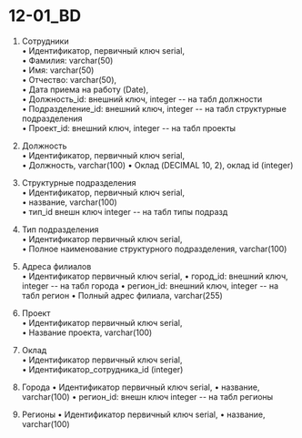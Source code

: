 # 12-01_BD
1. Сотрудники  
•  Идентификатор, первичный ключ serial,  
•  Фамилия: varchar(50)  
•  Имя: varchar(50)  
•  Отчество: varchar(50),  
•  Дата приема на работу (Date),  
•  Должность_id: внешний ключ, integer  -- на табл должности  
•  Подразделение_id: внешний ключ, integer  -- на табл структурные подразделения   
•  Проект_id:   внешний ключ, integer  --  на табл проекты

2. Должность  
•  Идентификатор, первичный ключ serial,  
•  Должность, varchar(100)
•  Оклад (DECIMAL 10, 2), оклад id (integer)

4. Структурные подразделения  
•  Идентификатор, первичный ключ serial,  
•  название, varchar(100)  
•  тип_id внешн ключ integer  -- на табл типы подразд 

5. Тип подразделения  
•  Идентификатор первичный ключ serial,  
•  Полное наименование структурного подразделения, varchar(100)  

6. Адреса филиалов  
•  Идентификатор первичный ключ serial,
•  город_id:  внешний ключ, integer  --  на табл города
•  регион_id:  внешний ключ, integer  --  на табл регион
•  Полный адрес филиала, varchar(255)  

7. Проект  
•  Идентификатор первичный ключ serial,  
•  Название проекта, varchar(100)    

8. Оклад  
•  Идентификатор первичный ключ serial,    
•  Идентификатор_сотрудника_id (integer)

9. Города
•  Идентификатор первичный ключ serial,
•  название, varchar(100)
•  регион_id: внешн ключ integer  -- на табл регионы

10. Регионы
•  Идентификатор первичный ключ serial,
•  название, varchar(100)

